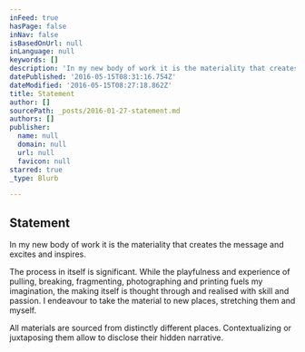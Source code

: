 ```yaml
---
inFeed: true
hasPage: false
inNav: false
isBasedOnUrl: null
inLanguage: null
keywords: []
description: 'In my new body of work it is the materiality that creates the message and excites and inspires. '
datePublished: '2016-05-15T08:31:16.754Z'
dateModified: '2016-05-15T08:27:18.862Z'
title: Statement
author: []
sourcePath: _posts/2016-01-27-statement.md
authors: []
publisher:
  name: null
  domain: null
  url: null
  favicon: null
starred: true
_type: Blurb

---
```

## Statement

In my new body of work it is the materiality that creates the message and excites and inspires. 

The process in itself is significant. While the playfulness and experience of pulling, breaking, fragmenting, photographing and printing fuels my imagination, the making itself is thought through and realised with skill and passion. I endeavour to take the material to new places, stretching them and myself. 

All materials are sourced from distinctly different places. Contextualizing or juxtaposing them allow to disclose their hidden narrative.